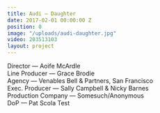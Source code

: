 ```yaml
---
title: Audi — Daughter
date: 2017-02-01 00:00:00 Z
position: 0
image: "/uploads/audi-daughter.jpg"
video: 203513103
layout: project
---
```


Director — Aoife McArdle  
Line Producer — Grace Brodie  
Agency — Venables Bell & Partners, San Francisco  
Exec. Producer — Sally Campbell & Nicky Barnes  
Production Company — Somesuch/Anonymous  
DoP — Pat Scola Test